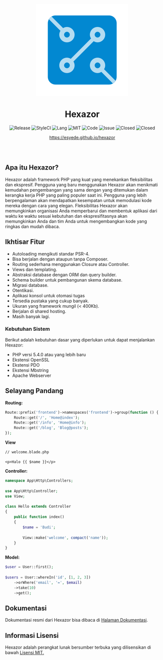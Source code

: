 <a id="readme"></a>

<p align="center">
  <img src="docs/_assets/images/logo.svg" alt="Hexazor"/>
</p>

<h1 align="center"> Hexazor</h1>
<p align="center">
	<img src="https://img.shields.io/github/v/release/esyede/hexazor?include_prereleases" alt="Release"/>
	<img src="https://github.styleci.io/repos/230306506/shield" alt="StyleCI"/>
	<img src="https://img.shields.io/github/languages/top/esyede/hexazor" alt="Lang"/>
	<img src="http://img.shields.io/:license-mit-blue.svg?style=flat-square" alt="MIT"/>
	<img src="https://img.shields.io/github/languages/code-size/esyede/hexazor" alt="Code"/>
	<img src="https://img.shields.io/github/issues-raw/esyede/hexazor" alt="Issue"/>
	<img src="https://img.shields.io/github/issues-closed/esyede/hexazor" alt="Closed"/>
	<img src="https://img.shields.io/github/issues-pr/esyede/hexazor" alt="Closed"/>
</p>
<p align="center">
	<a href="https://esyede.github.io/hexazor">https://esyede.github.io/hexazor</a>
</p>

<br>
<br>


## Apa itu Hexazor?

Hexazor adalah framework PHP yang kuat yang menekankan fleksibilitas dan ekspresif. Pengguna yang baru menggunakan Hexazor akan menikmati kemudahan pengembangan yang sama dengan yang ditemukan dalam kerangka kerja PHP yang paling populer saat ini. Pengguna yang lebih berpengalaman akan mendapatkan kesempatan untuk memodulasi kode mereka dengan cara yang elegan. Fleksibilitas Hexazor akan memungkinkan organisasi Anda memperbarui dan membentuk aplikasi dari waktu ke waktu sesuai kebutuhan dan ekspresifitasnya akan memungkinkan Anda dan tim Anda untuk mengembangkan kode yang ringkas dan mudah dibaca.


## Ikhtisar Fitur

- Autoloading mengikuti standar PSR-4.
- Bisa berjalan dengan ataupun tanpa Composer.
- Routing sederhana menggunakan Closure atau Controller.
- Views dan templating.
- Abstraksi database dengan ORM dan query builder.
- Schema builder untuk pembangunan skema database.
- Migrasi database.
- Otentikasi.
- Aplikasi konsol untuk otomasi tugas
- Tersedia pustaka yang cukup banyak.
- Ukuran yang framework mungil (< 400Kb).
- Berjalan di shared hosting.
- Masih banyak lagi.

### Kebutuhan Sistem

Berikut adalah kebutuhan dasar yang diperlukan untuk dapat menjalankan Hexazor:

- PHP versi 5.4.0 atau yang lebih baru
- Ekstensi OpenSSL
- Ekstensi PDO
- Ekstensi Mbstring
- Apache Webserver


## Selayang Pandang

**Routing:**
```php
Route::prefix('frontend')->namespaces('frontend')->group(function () {
	Route::get('/', 'Home@index');
	Route::get('/info', 'Home@info');
	Route::get('/blog', 'Blog@posts');
});
```

**View**
```blade
// welcome.blade.php

<p>Halo {{ $name }}</p>
```


**Controller:**
```php
namespace App\Http\Controllers;

use App\Http\Controller;
use View;

class Hello extends Controller
{
	public function index()
	{
		$name = 'Budi';

		View::make('welcome', compact('name'));
	}
}
```

**Model:**
```php
$user = User::first();

$users = User::whereIn('id', [1, 2, 3])
	->orWhere('email', '=', $email)
	->take(10)
	->get();
```

## Dokumentasi

Dokumentasi resmi dari Hexazor bisa dibaca di [Halaman Dokumentasi](https://esyede.github.io/hexazor).


## Informasi Lisensi

Hexazor adalah perangkat lunak bersumber terbuka yang dilisensikan di bawah [Lisensi MIT.](http://www.opensource.org/licenses/mit-license.php)
